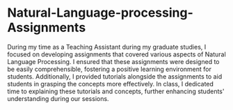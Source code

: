# Natural-Language-processing-Assignments


During my time as a Teaching Assistant during my graduate studies, I focused on developing assignments that covered various aspects of Natural Language Processing. I ensured that these assignments were designed to be easily comprehensible, fostering a positive learning environment for students. Additionally, I provided tutorials alongside the assignments to aid students in grasping the concepts more effectively. In class, I dedicated time to explaining these tutorials and concepts, further enhancing students' understanding during our sessions.
